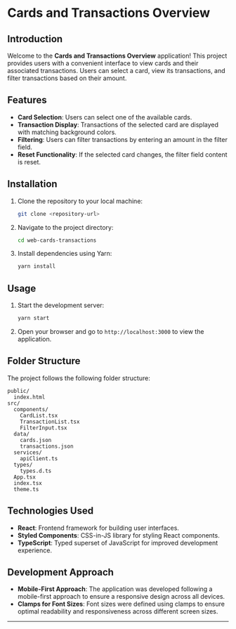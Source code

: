 
# Cards and Transactions Overview

## Introduction
Welcome to the **Cards and Transactions Overview** application! This project provides users with a convenient interface to view cards and their associated transactions. Users can select a card, view its transactions, and filter transactions based on their amount.

## Features
- **Card Selection**: Users can select one of the available cards.
- **Transaction Display**: Transactions of the selected card are displayed with matching background colors.
- **Filtering**: Users can filter transactions by entering an amount in the filter field.
- **Reset Functionality**: If the selected card changes, the filter field content is reset.

## Installation
1. Clone the repository to your local machine:
   ```bash
   git clone <repository-url>
   ```
2. Navigate to the project directory:
   ```bash
   cd web-cards-transactions
   ```
3. Install dependencies using Yarn:
   ```bash
   yarn install
   ```

## Usage
1. Start the development server:
   ```bash
   yarn start
   ```
2. Open your browser and go to `http://localhost:3000` to view the application.

## Folder Structure
The project follows the following folder structure:
```
public/
  index.html
src/
  components/
    CardList.tsx
    TransactionList.tsx
    FilterInput.tsx
  data/
    cards.json
    transactions.json
  services/
    apiClient.ts
  types/
    types.d.ts
  App.tsx
  index.tsx
  theme.ts
```

## Technologies Used
- **React**: Frontend framework for building user interfaces.
- **Styled Components**: CSS-in-JS library for styling React components.
- **TypeScript**: Typed superset of JavaScript for improved development experience.

## Development Approach
- **Mobile-First Approach**: The application was developed following a mobile-first approach to ensure a responsive design across all devices.
- **Clamps for Font Sizes**: Font sizes were defined using clamps to ensure optimal readability and responsiveness across different screen sizes.

---

